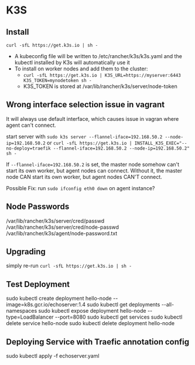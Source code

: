K3S
===

Install
-------
`curl -sfL https://get.k3s.io | sh -`

- A kubeconfig file will be written to /etc/rancher/k3s/k3s.yaml and the kubectl installed by K3s will automatically use it
- To install on worker nodes and add them to the cluster:
    - `curl -sfL https://get.k3s.io | K3S_URL=https://myserver:6443 K3S_TOKEN=mynodetoken sh -`
    - K3S_TOKEN is stored at
        /var/lib/rancher/k3s/server/node-token

Wrong interface selection issue in vagrant
------------------------------------------
It will always use default interface, which causes issue in vagran where agent can't connect.

start server with `sudo k3s server --flannel-iface=192.168.50.2 --node-ip=192.168.50.2`
or
`curl -sfL https://get.k3s.io | INSTALL_K3S_EXEC="--no-deploy=traefik --flannel-iface=192.168.50.2 --node-ip=192.168.50.2" sh -`

If `--flannel-iface=192.168.50.2` is set, the master node somehow can't start its own worker, but agent nodes can connect. Without it, the master node CAN start its own worker, but agent nodes CAN'T connect.

Possible Fix:
run `sudo ifconfig eth0 down` on agent instance?



Node Passwords
--------------
/var/lib/rancher/k3s/server/cred/passwd
/var/lib/rancher/k3s/server/cred/node-passwd
/var/lib/rancher/k3s/agent/node-password.txt

Upgrading
---------
simply re-run `curl -sfL https://get.k3s.io | sh -`



Test Deployment
---------------

sudo kubectl create deployment hello-node --image=k8s.gcr.io/echoserver:1.4
sudo kubectl get deployments --all-namespaces
sudo kubectl expose deployment hello-node --type=LoadBalancer --port=8080
sudo kubectl get services
sudo kubectl delete service hello-node
sudo kubectl delete deployment hello-node


Deploying Service with Traefic annotation config
------------------------------------------------
sudo kubectl apply -f echoserver.yaml

